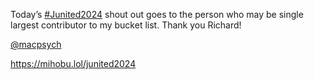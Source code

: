 Today’s [\#<span>Junited2024</span>](https://social.lol/tags/Junited2024) shout out goes to the person who may be single largest contributor to my bucket list. Thank you Richard!

<span class="h-card" translate="no">[@<span>macpsych</span>](https://mastodon.social/@macpsych)</span>

[<span class="invisible">https://</span><span class="">mihobu.lol/junited2024</span><span class="invisible"></span>](https://mihobu.lol/junited2024)